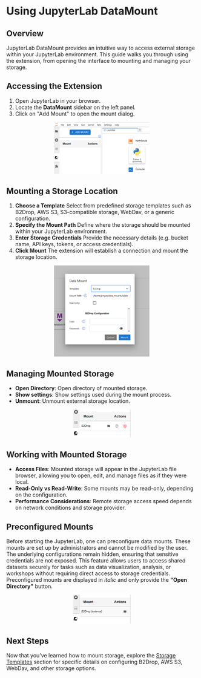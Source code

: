 # Using JupyterLab DataMount

## Overview

JupyterLab DataMount provides an intuitive way to access external storage within your JupyterLab environment. This guide walks you through using the extension, from opening the interface to mounting and managing your storage.

## Accessing the Extension

1. Open JupyterLab in your browser.
2. Locate the **DataMount** sidebar on the left panel.
3. Click on "Add Mount" to open the mount dialog.

<div style="text-align: center;">
  <img src="../images/sidebar.png" alt="Sidebar" style="width: 50%;">
</div>

## Mounting a Storage Location

1. **Choose a Template**
   Select from predefined storage templates such as B2Drop, AWS S3, S3-compatible storage, WebDav, or a generic configuration.
2. **Specify the Mount Path**
   Define where the storage should be mounted within your JupyterLab environment.
3. **Enter Storage Credentials**
   Provide the necessary details (e.g. bucket name, API keys, tokens, or access credentials).
4. **Click Mount**
   The extension will establish a connection and mount the storage location.

<div style="text-align: center;">
  <img src="../images/dialog.png" alt="Dialog" style="width: 50%;">
</div>

## Managing Mounted Storage

- **Open Directory**: Open directory of mounted storage.
- **Show settings**: Show settings used during the mount process.
- **Unmount**: Unmount external storage location.

<div style="text-align: center;">
  <img src="../images/mountlist.png" alt="Mountlist" style="width: 30%;">
</div>

## Working with Mounted Storage

- **Access Files**: Mounted storage will appear in the JupyterLab file browser, allowing you to open, edit, and manage files as if they were local.
- **Read-Only vs Read-Write**: Some mounts may be read-only, depending on the configuration.
- **Performance Considerations**: Remote storage access speed depends on network conditions and storage provider.

## Preconfigured Mounts

Before starting the JupyterLab, one can preconfigure data mounts.
These mounts are set up by administrators and cannot be modified by the user. The underlying configurations remain hidden, ensuring that sensitive credentials are not exposed. This feature allows users to access shared datasets securely for tasks such as data visualization, analysis, or workshops without requiring direct access to storage credentials.
Preconfigured mounts are displayed in _italic_ and only provide the **"Open Directory"** button.

<div style="text-align: center;">
  <img src="../images/mountlist_ext.png" alt="Mountlist" style="width: 30%;">
</div>

## Next Steps

Now that you’ve learned how to mount storage, explore the [Storage Templates](#) section for specific details on configuring B2Drop, AWS S3, WebDav, and other storage options.
